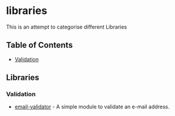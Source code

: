 # libraries

This is an attempt to categorise different Libraries 

## Table of Contents

- [Validation](#Validation)


Libraries
-------

### Validation

- [email-validator](https://www.npmjs.com/package/email-validator) - A simple module to validate an e-mail address.



